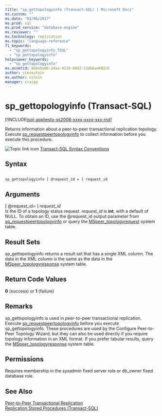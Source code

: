 ```yaml
---
title: "sp_gettopologyinfo (Transact-SQL) | Microsoft Docs"
ms.custom: ""
ms.date: "03/06/2017"
ms.prod: sql
ms.prod_service: "database-engine"
ms.reviewer: ""
ms.technology: replication
ms.topic: "language-reference"
f1_keywords: 
  - "sp_gettopologyinfo_TSQL"
  - "sp_gettopologyinfo"
helpviewer_keywords: 
  - "sp_gettopologyinfo"
ms.assetid: 8bbe8a06-a4aa-4219-8402-12db6a4682c6
author: stevestein
ms.author: sstein
manager: craigg
---
```

# sp_gettopologyinfo (Transact-SQL)
[!INCLUDE[tsql-appliesto-ss2008-xxxx-xxxx-xxx-md](../../includes/tsql-appliesto-ss2008-xxxx-xxxx-xxx-md.md)]

  Returns information about a peer-to-peer transactional replication topology. Execute [sp_requestpeertopologyinfo](../../relational-databases/system-stored-procedures/sp-requestpeertopologyinfo-transact-sql.md) to collect information before you execute this procedure.  
  
 ![Topic link icon](../../database-engine/configure-windows/media/topic-link.gif "Topic link icon") [Transact-SQL Syntax Conventions](../../t-sql/language-elements/transact-sql-syntax-conventions-transact-sql.md)  
  
## Syntax  
  
```  
  
sp_gettopologyinfo [ @request_id = ] request_id  
```  
  
## Arguments  
 [ @request_id= ] *request_id*  
 Is the ID of a topology status request. *request_id* is **int**, with a default of NULL. To obtain an ID, use the @request_id output parameter from [sp_requestpeertopologyinfo](../../relational-databases/system-stored-procedures/sp-requestpeertopologyinfo-transact-sql.md) or query the [MSpeer_topologyrequest](../../relational-databases/system-tables/mspeer-topologyrequest-transact-sql.md) system table.  
  
## Result Sets  
 sp_gettopologyinfo returns a result set that has a single XML column. The data in the XML column is the same as the data in the [MSpeer_topologyresponse](../../relational-databases/system-tables/mspeer-topologyresponse-transact-sql.md) system table.  
  
## Return Code Values  
 **0** (success) or **1** (failure)  
  
## Remarks  
 sp_gettopologyinfo is used in peer-to-peer transactional replication. Execute [sp_requestpeertopologyinfo](../../relational-databases/system-stored-procedures/sp-requestpeertopologyinfo-transact-sql.md) before you execute sp_gettopologyinfo. These procedures are used by the Configure Peer-to-Peer Topology Wizard, but they can also be used directly if you require topology information in an XML format. If you prefer tabular results, query the [MSpeer_topologyresponse](../../relational-databases/system-tables/mspeer-topologyresponse-transact-sql.md) system table.  
  
## Permissions  
 Requires membership in the sysadmin fixed server role or db_owner fixed database role.  
  
## See Also  
 [Peer-to-Peer Transactional Replication](../../relational-databases/replication/transactional/peer-to-peer-transactional-replication.md)   
 [Replication Stored Procedures &#40;Transact-SQL&#41;](../../relational-databases/system-stored-procedures/replication-stored-procedures-transact-sql.md)  
  
  
